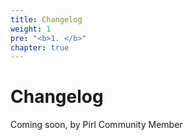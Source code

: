 ```yaml
---
title: Changelog
weight: 1
pre: "<b>1. </b>"
chapter: true
---
```


# Changelog

Coming soon, by Pirl Community Member
